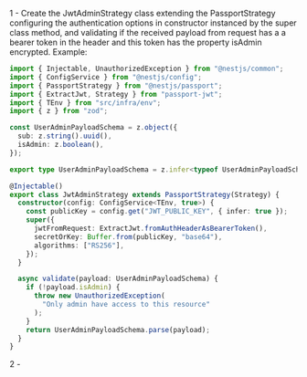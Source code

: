 
1 - Create the JwtAdminStrategy class extending the PassportStrategy configuring the authentication options in constructor instanced by the super class method, and validating if the received payload from request has a a bearer token in the header and this token has the property isAdmin encrypted. Example:

```typescript
import { Injectable, UnauthorizedException } from "@nestjs/common";
import { ConfigService } from "@nestjs/config";
import { PassportStrategy } from "@nestjs/passport";
import { ExtractJwt, Strategy } from "passport-jwt";
import { TEnv } from "src/infra/env";
import { z } from "zod";

const UserAdminPayloadSchema = z.object({
  sub: z.string().uuid(),
  isAdmin: z.boolean(),
});

export type UserAdminPayloadSchema = z.infer<typeof UserAdminPayloadSchema>;

@Injectable()
export class JwtAdminStrategy extends PassportStrategy(Strategy) {
  constructor(config: ConfigService<TEnv, true>) {
    const publicKey = config.get("JWT_PUBLIC_KEY", { infer: true });
    super({
      jwtFromRequest: ExtractJwt.fromAuthHeaderAsBearerToken(),
      secretOrKey: Buffer.from(publicKey, "base64"),
      algorithms: ["RS256"],
    });
  }

  async validate(payload: UserAdminPayloadSchema) {
    if (!payload.isAdmin) {
      throw new UnauthorizedException(
        "Only admin have access to this resource"
      );
    }
    return UserAdminPayloadSchema.parse(payload);
  }
}

```

2 - 